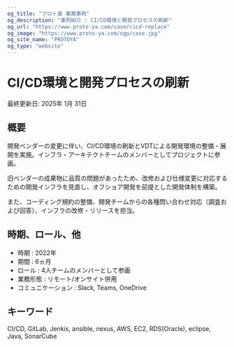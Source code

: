 ```yaml
---
og_title: "プロト屋 業務事例"
og_description: "事例紹介 : CI/CD環境と開発プロセスの刷新"
og_url: "https://www.proto-ya.com/case/cicd-replace"
og_image: "https://www.proto-ya.com/ogp/case.jpg"
og_site_name: "PROTOYA"
og_type: "website"
---
```

# CI/CD環境と開発プロセスの刷新
<p class="update-date">最終更新日: 2025年 1月 31日</p>

## 概要
開発ベンダーの変更に伴い、CI/CD環境の刷新とVDTによる開発環境の整備・展開を実施。インフラ・アーキテクトチームのメンバーとしてプロジェクトに参画。

旧ベンダーの成果物に品質の問題があったため、改修および仕様変更に対応するための開発インフラを見直し、オフショア開発を前提とした開発体制を構築。

また、コーディング規約の整備、開発チームからの各種問い合わせ対応（調査および回答）、インフラの改修・リリースを担当。

## 時期、ロール、他
- 時期 : 2022年 
- 期間 : 6ヵ月
- ロール : 4人チームのメンバーとして参画
- 業務形態 : リモート/オンサイト併用
- コミュニケーション : Slack, Teams, OneDrive

## キーワード
CI/CD, GitLab, Jenkis, ansible, nexus, AWS, EC2, RDS(Oracle), eclipse, Java, SonarCube

